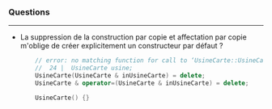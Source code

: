 ### Questions
-----------------------


- La suppression de la construction par copie et affectation par copie m'oblige de créer explicitement un constructeur par défaut ?
    ```cpp
        // error: no matching function for call to ‘UsineCarte::UsineCarte()’
        //  24 |  UsineCarte usine;
        UsineCarte(UsineCarte & inUsineCarte) = delete;
        UsineCarte & operator=(UsineCarte & inUsineCarte) = delete;
    ```

    ```cpp
        UsineCarte() {}
    ```